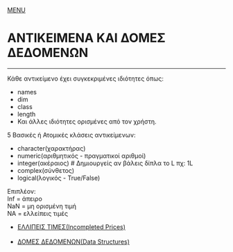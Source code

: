 [MENU](README.md)

# ΑΝΤΙΚΕΙΜΕΝΑ ΚΑΙ ΔΟΜΕΣ ΔΕΔΟΜΕΝΩΝ 

---

Κάθε αντικείμενο έχει συγκεκριμένες ιδιότητες όπως:
- names
- dim
- class
- length
- Και άλλες ιδιότητες ορισμένες από τον χρήστη.

5 Βασικές ή Ατομικές κλάσεις αντικείμενων:
- character(χαρακτήρας)
- numeric(αριθμητικός \- πραγματικοί αριθμοί)
- integer(ακέραιος) # Δημιουργείς αν βάλεις δίπλα το L πχ: 1L
- complex(σύνθετος)
- logical(λογικός - True/False)

Επιπλέον: <br>
Inf = άπειρο <br>
NaN = μη ορισμένη τιμή <br>
NA  = ελλείπεις τιμές <br>

- [ΕΛΛΙΠΕΙΣ ΤΙΜΕΣ(Incompleted Prices)](incompleted_prices.md)
<br><br>
- [ΔΟΜΕΣ ΔΕΔΟΜΕΝΩΝ(Data Structures)](data_structures.md)
